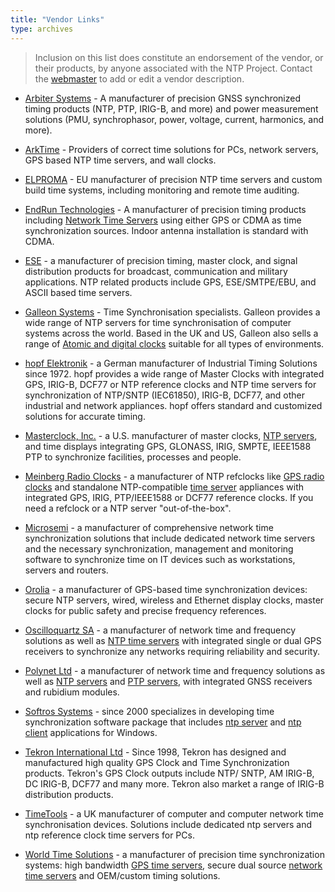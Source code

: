 ```yaml
---
title: "Vendor Links"
type: archives
---
```


> Inclusion on this list does constitute an endorsement of the vendor, or their products, by anyone associated with the NTP Project. Contact the [webmaster](mailto:webmaster@ntp.org) to add or edit a vendor description.

* [Arbiter Systems](https://www.arbiter.com/) - A manufacturer of precision GNSS synchronized timing products (NTP, PTP, IRIG-B, and more) and power measurement solutions (PMU, synchrophasor, power, voltage, current, harmonics, and more).

* [ArkTime](https://www.arktime.com/) - Providers of correct time solutions for PCs, network servers, GPS based NTP time servers, and wall clocks.

* [ELPROMA](https://elpromatime.com/) - EU manufacturer of precision NTP time servers and custom build time systems, including monitoring and remote time auditing.

* [EndRun Technologies](https://endruntechnologies.com/) - A manufacturer of precision timing products including [Network Time Servers](https://endruntechnologies.com/products/ntp-time-servers) using either GPS or CDMA as time synchronization sources. Indoor antenna installation is standard with CDMA.

* [ESE](https://www.ese-web.com/ntp.htm) - a manufacturer of precision timing, master clock, and signal distribution products for broadcast, communication and military applications. NTP related products include GPS, ESE/SMTPE/EBU, and ASCII based time servers.

* [Galleon Systems](https://www.galsys.co.uk/) - Time Synchronisation specialists. Galleon provides a wide range of NTP servers for time synchronisation of computer systems across the world. Based in the UK and US, Galleon also sells a range of [Atomic and digital clocks](https://www.atomic-clock.galleon.eu.com/) suitable for all types of environments.

* [hopf Elektronik](https://www.hopf.com/index.php) - a German manufacturer of Industrial Timing Solutions since 1972. hopf provides a wide range of Master Clocks with integrated GPS, IRIG-B, DCF77 or NTP reference clocks and NTP time servers for synchronization of NTP/SNTP (IEC61850), IRIG-B, DCF77, and other industrial and network appliances. hopf offers standard and customized solutions for accurate timing.

* [Masterclock, Inc.](https://www.masterclock.com/) - a U.S. manufacturer of master clocks, [NTP servers](https://www.masterclock.com/products/ntp-time-servers/), and time displays integrating GPS, GLONASS, IRIG, SMPTE, IEEE1588 PTP to synchronize facilities, processes and people.

* [Meinberg Radio Clocks](https://www.meinbergglobal.com/) - a manufacturer of NTP refclocks like [GPS radio clocks](https://www.meinbergglobal.com/english/products/3u-gps-clock-lc-display.htm) and standalone NTP-compatible [time server](https://www.meinbergglobal.com/english/products/ntp-time-server.htm) appliances with integrated GPS, IRIG, PTP/IEEE1588 or DCF77 reference clocks. If you need a refclock or a NTP server "out-of-the-box".

* [Microsemi](https://www.microsemi.com/product-directory/3425-timing-synchronization) - a manufacturer of comprehensive network time synchronization solutions that include dedicated network time servers and the necessary synchronization, management and monitoring software to synchronize time on IT devices such as workstations, servers and routers.

* [Orolia](https://www.orolia.com/) - a manufacturer of GPS-based time synchronization devices: secure NTP servers, wired, wireless and Ethernet display clocks, master clocks for public safety and precise frequency references.

* [Oscilloquartz SA](https://www.oscilloquartz.com/) - a manufacturer of network time and frequency solutions as well as [NTP time servers](https://www.oscilloquartz.com/en/products-and-services/ntp-servers) with integrated single or dual GPS receivers to synchronize any networks requiring reliability and security.

* [Polynet Ltd](https://www.polynet.hu/) - a manufacturer of network time and frequency solutions as well as [NTP servers](https://www.polynet.hu/network-synchronization/ntp-server/) and [PTP servers](https://www.polynet.hu/network-synchronization/ptpgm1010-ieee-1588v2-grandmaster-clock-tdm-sync-support/), with integrated GNSS receivers and rubidium modules.

* [Softros Systems](https://nts.softros.com/) - since 2000 specializes in developing time synchronization software package that includes [ntp server](https://nts.softros.com/server/) and [ntp client](https://nts.softros.com/client/) applications for Windows.

* [Tekron International Ltd](http://tekroninternational.com/) - Since 1998, Tekron has designed and manufactured high quality GPS Clock and Time Synchronization products. Tekron's GPS Clock outputs include NTP/ SNTP, AM IRIG-B, DC IRIG-B, DCF77 and many more. Tekron also market a range of IRIG-B distribution products.

* [TimeTools](https://timetoolsltd.com/) - a UK manufacturer of computer and computer network time synchronisation devices. Solutions include dedicated ntp servers and ntp reference clock time servers for PCs.

* [World Time Solutions](https://www.worldtimesolutions.com/) - a manufacturer of precision time synchronization systems: high bandwidth [GPS time servers](https://www.worldtimesolutions.com/products/gps_time_server.html), secure dual source [network time servers](https://www.worldtimesolutions.com/products/ntp_time_server.html) and OEM/custom timing solutions.